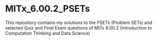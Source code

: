 # MITx_6.00.2_PSETs

This repository contains my solutions to the PSETs (Problem SETs) and selected Quiz and Final Exam questions of MITx 6.00.2 (Introduction to Computation Thinking and Data Science)
